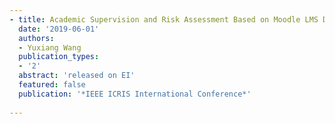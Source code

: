 ```yaml
---
- title: Academic Supervision and Risk Assessment Based on Moodle LMS Data
  date: '2019-06-01'
  authors:
  - Yuxiang Wang
  publication_types:
  - '2'
  abstract: 'released on EI'
  featured: false
  publication: '*IEEE ICRIS International Conference*'
  
---
```

